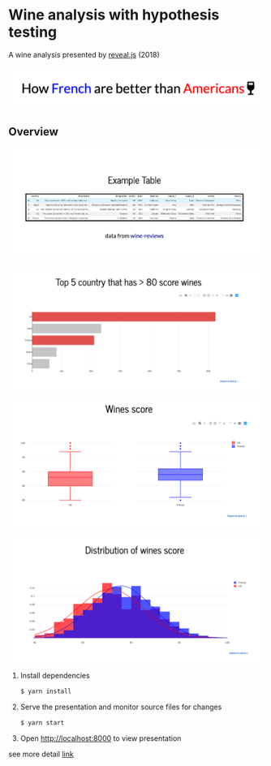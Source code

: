 # Wine analysis with hypothesis testing 

A wine analysis presented by [reveal.js](https://revealjs.com/) (2018)

![](./images/header.png)

## Overview

![](./images/1.png)

![](./images/2.png)

![](./images/3.png)

![](./images/4.png)


1. Install dependencies
   ```sh
   $ yarn install
   ```

2. Serve the presentation and monitor source files for changes
   ```sh
   $ yarn start
   ```

3. Open <http://localhost:8000> to view presentation

see more detail [link](./notebooks)
